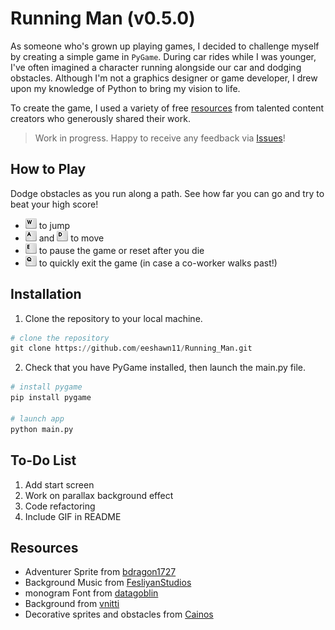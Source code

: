# Running Man (v0.5.0)

As someone who's grown up playing games, I decided to challenge myself by creating a simple game in `PyGame`. During car rides while I was younger, I've often imagined a character running alongside our car and dodging obstacles. Although I'm not a graphics designer or game developer, I drew upon my knowledge of Python to bring my vision to life.

To create the game, I used a variety of free [resources](#resources) from talented content creators who generously shared their work.

> Work in progress. Happy to receive any feedback via [Issues](https://github.com/eeshawn11/Running_Man/issues)!

## How to Play

Dodge obstacles as you run along a path. See how far you can go and try to beat your high score!

- ![W](./assets/readme/computer_key_W_T.png) to jump
- ![A](./assets/readme/computer_key_A_T.png) and ![D](./assets/readme/computer_key_D_T.png) to move
- ![E](./assets/readme/computer_key_E_T.png) to pause the game or reset after you die
- ![Q](./assets/readme/computer_key_Q_T.png) to quickly exit the game (in case a co-worker walks past!)

## Installation

1. Clone the repository to your local machine.

``` python
# clone the repository
git clone https://github.com/eeshawn11/Running_Man.git
```

2. Check that you have PyGame installed, then launch the main.py file.

``` python
# install pygame
pip install pygame

# launch app
python main.py
```

## To-Do List

1. Add start screen
1. Work on parallax background effect
1. Code refactoring
1. Include GIF in README

## Resources

- Adventurer Sprite from [bdragon1727](https://bdragon1727.itch.io/)
- Background Music from [FesliyanStudios](https://www.fesliyanstudios.com/royalty-free-music/downloads-c/8-bit-music/6)
- monogram Font from [datagoblin](https://datagoblin.itch.io/)
- Background from [vnitti](https://vnitti.itch.io/)
- Decorative sprites and obstacles from [Cainos](https://cainos.itch.io/)
